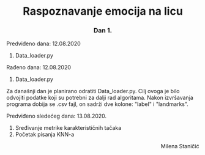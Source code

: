 # <center> Raspoznavanje emocija na licu </center>
### <center> Dan 1. </center> 

Predviđeno dana: 12.08.2020

1. Data_loader.py

Rađeno dana: 12.08.2020

1. Data_loader.py

Za današnji dan je planirano odratiti Data_loader.py. Cilj ovoga je bilo odvojiti podatke koji su potrebni za dalji rad algoritama. Nakon izvršavanja programa dobija se .csv fajl, on sadrži dve kolone: "label" i "landmarks".

Predviđeno sledećeg dana: 13.08.2020.

1. Sređivanje metrike karakterističnih tačaka
2. Početak pisanja KNN-a


<div style="text-align: right"t> Milena Staničić </div>

